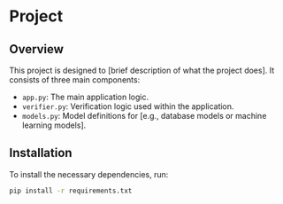 # Project 

## Overview
This project is designed to [brief description of what the project does]. It consists of three main components:
- `app.py`: The main application logic.
- `verifier.py`: Verification logic used within the application.
- `models.py`: Model definitions for [e.g., database models or machine learning models].

## Installation
To install the necessary dependencies, run:
```bash
pip install -r requirements.txt
